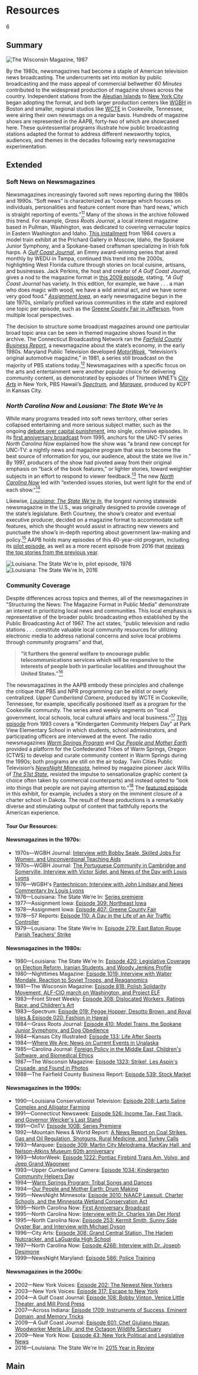 # Resources

6

## Summary

![The Wisconsin Magazine, 1987](https://s3.amazonaws.com/americanarchive.org/exhibits/AAPB_Exhibit_Newsmagazines_image3.jpg "The Wisconsin Magazine, 1987")

By the 1980s, newsmagazines had become a staple of American television news broadcasting. The undercurrents set into motion by public broadcasting and the mass appeal of commercial bellwether *60 Minutes* contributed to the widespread production of magazine shows across the country. Independent stations from the [Aleutian Islands](/catalog/cpb-aacip_59-40xpp1fv) to [New York City](/catalog/cpb-aacip_75-20sqvg65) began adopting the format, and both larger production centers like [WGBH](/catalog/cpb-aacip_15-15p8d7tg) in Boston and smaller, regional studios like [WCTE](/catalog/cpb-aacip_23-17qnkbzw) in Cookeville, Tennessee, were airing their own newsmags on a regular basis. Hundreds of magazine shows are represented in the AAPB, forty-two of which are showcased here. These quintessential programs illustrate how public broadcasting stations adapted the format to address different newsworthy topics, audiences, and themes in the decades following early newsmagazine experimentation. 

## Extended
### Soft News on Newsmagazines
Newsmagazines increasingly favored soft news reporting during the 1980s and 1990s. “Soft news” is characterized as “coverage which focuses on individuals, personalities and feature content more than ‘hard news,’ which is straight reporting of events.”[<sup>11</sup>](/exhibits/newsmagazines/notes#11) Many of the shows in the archive followed this trend. For example, *Grass Roots Journal*, a local interest magazine based in Pullman, Washington, was dedicated to covering vernacular topics in Eastern Washington and Idaho. [This installment](/catalog/cpb-aacip_296-41mgqsfq) from 1984 covers a model train exhibit at the Prichard Gallery in Moscow, Idaho, the Spokane Junior Symphony, and a Spokane-based craftsman specializing in Irish folk harps. A [*Gulf Coast Journal*](/catalog/cpb-aacip_322-515mkrv5), an Emmy award-winning series that aired monthly by WEDU in Tampa, continued this trend into the 2000s, highlighting West Florida culture through stories on local cuisine, artisans, and businesses. Jack Perkins, the host and creator of *A Gulf Coast Journal*, gives a nod to the magazine format in [this 2009 episode](/catalog/cpb-aacip_322-515mkrv5), stating, “*A Gulf Coast Journal* has variety. In this edition, for example, we have . . . a man who does magic with wood, we have a wild animal act, and we have some very good food.” [*Assignment Iowa*](/catalog/cpb-aacip_37-375tb64g), an early newsmagazine begun in the late 1970s, similarly profiled various communities in the state and explored one topic per episode, such as the [Greene County Fair in Jefferson](/catalog/cpb-aacip_37-13zs7jg4), from multiple local perspectives.

The decision to structure some broadcast magazines around one particular broad topic area can be seen in themed magazine shows found in the archive. The Connecticut Broadcasting Network ran the [*Fairfield County Business Report*](/catalog/cpb-aacip_398-0322815q), a newsmagazine about the state’s economy, in the early 1980s. Maryland Public Television developed [*MotorWeek*](/catalog/cpb-aacip_394-36547hkt), “television’s original automotive magazine,” in 1981, a series still broadcast on the majority of PBS stations today.[<sup>12</sup>](/exhibits/newsmagazines/notes#12) Newsmagazines with a specific focus on the arts and entertainment were another popular choice for delivering community content, as demonstrated by episodes of Thirteen WNET’s [*City Arts*](/catalog/cpb-aacip_75-01pg4hg3) in New York, PBS Hawaii’s [*Spectrum*](/catalog/cpb-aacip_225-0966t2p8), and [*Marquee*](/catalog/cpb-aacip_384-44pk0v59), produced by KCPT in Kansas City.  

### *North Carolina Now* and *Lousiana: The State We're In* 
While many programs treaded into soft news territory, other series collapsed entertaining and more serious subject matter, such as the ongoing [debate over capital punishment](/catalog/cpb-aacip_129-02c86bqf), into single, cohesive episodes. In its [first anniversary broadcast](/catalog/cpb-aacip_129-19s1rtd4) from 1995, anchors for the UNC-TV series *North Carolina Now* explained how the show was “a brand new concept for UNC-TV: a nightly news and magazine program that was to become the best source of information for you, our audience, about the state we live in.” By 1997, producers of the show had pivoted away from their original emphasis on “back of the book features,” or lighter stories, toward weightier subjects in an effort to respond to viewer feedback.[<sup>13</sup>](/exhibits/newsmagazines/notes#13) The new [*North Carolina Now*](/catalog/cpb-aacip_129-0966t68r) led with “extended issues stories, but went light for the end of each show.”[<sup>14</sup>](/exhibits/newsmagazines/notes#14) 

Likewise, [*Louisiana: The State We’re In*](/catalog/cpb-aacip/_17-03cz9qtv), the longest running statewide newsmagazine in the U.S., was originally designed to provide coverage of the state’s legislature. Beth Courtney, the show’s creator and eventual executive producer, decided on a magazine format to accommodate soft features, which she thought would assist in attracting new viewers and punctuate the show’s in-depth reporting about government law-making and policy.[<sup>15</sup>](/exhibits/newsmagazines/notes#15) AAPB holds many episodes of this 40-year-old program, including its [pilot episode](/catalog/cpb-aacip_17-58pc94tq), as well as a more recent episode from 2016 that [reviews the top stories from the previous year](/catalog/cpb-aacip_509-f18sb3xn1x).

![Louisiana: The State We're In, pilot episode, 1976](https://s3.amazonaws.com/americanarchive.org/exhibits/AAPB_Exhibit_Newsmagazines_image4.jpg "Louisiana: The State We're In, pilot episode, 1976") ![Louisiana: The State We're In, 2016](https://s3.amazonaws.com/americanarchive.org/exhibits/AAPB_Exhibit_Newsmagazines_image5.jpg "Louisiana: The State We're In, 2016")

### Community Coverage
Despite differences across topics and themes, all of the newsmagazines in "Structuring the News: The Magazine Format in Public Media" demonstrate an interest in prioritizing local news and communities. This local emphasis is representative of the broader public broadcasting ethos established by the Public Broadcasting Act of 1967. The act states, “public television and radio stations . . . constitute valuable local community resources for utilizing electronic media to address national concerns and solve local problems through community programs” and that,

> **“it furthers the general welfare to encourage public telecommunications services which will be responsive to the interests of people both in particular localities and throughout the United States.”**[<sup>16</sup>](/exhibits/newsmagazines/notes#16)

The newsmagazines in the AAPB embody these principles and challenge the critique that PBS and NPR programming can be elitist or overly centralized. *Upper Cumberland Camera*, produced by WCTE in Cookeville, Tennessee, for example, specifically positioned itself as a program for the Cookeville community. The series aired weekly segments on "local government, local schools, local cultural affairs and local business."[<sup>17</sup>](/exhibits/newsmagazines/notes#17) [This episode](/catalog/cpb-aacip_23-17qnkbzw) from 1993 covers a "Kindergarten Community Helpers Day" at Park View Elementary School in which students, school administrators, and participating officers are interviewed at the event. The radio newsmagazines [*Warm Springs Program*](/catalog/cpb-aacip_204-913n635k) and [*Our People and Mother Earth*](/catalog/cpb-aacip_204-6986710z) provided a platform for the Confederated Tribes of Warm Springs, Oregon (CTWS) to develop and curate community content in Warm Springs during the 1990s; both programs are still on the air today. Twin Cities Public Television’s [*NewsNight Minnesota*](/catalog/cpb-aacip_77-03qvbr4c), helmed by magazine pioneer Jack Willis of [*The 51st State*](/catalog/cpb-aacip_75-19f4qt89), resisted the impulse to sensationalize graphic content (a choice often taken by commercial counterparts) and instead opted to “look into things that people are not paying attention to.”[<sup>18</sup>](/exhibits/newsmagazines/notes#18) The [featured episode](/catalog/cpb-aacip_77-03qvbr4c) in this exhibit, for example, includes a story on the imminent closure of a charter school in Dakota. The result of these productions is a remarkably diverse and stimulating output of content that faithfully reports the American experience. 

#### Tour Our Resources:

#### Newsmagazines in the 1970s:

- 1970s—WGBH Journal: [Interview with Bobby Seale, Skilled Jobs For Women, and Unconventional Teaching Aids](/catalog/cpb-aacip_15-50gtj5fg)
- 1970s—WGBH Journal: [The Portuguese Community in Cambridge and Somerville, Interview with Victor Sidel, and News of the Day with Louis Lyons](/catalog/cpb-aacip_15-13zs7rgg)
- 1976—WGBH's [Pantechnicon: Interview with John Lindsay and News Commentary by Louis Lyons](/catalog/cpb-aacip_15-000005vm)
- 1976—Louisiana: The State We’re In: [Series premiere](/catalog/cpb-aacip_17-58pc94tq)
- 1977—Assignment Iowa: [Episode 309: Northeast Iowa](/catalog/cpb-aacip_37-375tb64g) 
- 1978—Assignment Iowa: [Episode 407: Greene County Fair](/catalog/cpb-aacip_37-13zs7jg4)
- 1978—57 Reports: [Episode 110: A Day in the Life of an Air Traffic Controller](/catalog/cpb-aacip_114-02c8673p)
- 1979—Louisiana: The State We’re In: [Episode 279: East Baton Rouge Parish Teachers' Strike](/catalog/cpb-aacip_17-97xktqjf)

#### Newsmagazines in the 1980s:

- 1980—Louisiana: The State We're In: [Episode 420: Legislative Coverage on Election Reform, Iranian Students, and Woody Jenkins Profile](/catalog/cpb-aacip_17-03cz9qtv)
- 1980—Nighttimes Magazine: [Episode 1019: Interview with Walter Mondale, Reaction to Soviet Troops, and Reaganomics](/catalog/cpb-aacip_77-053fg9dx)
- 1981—The Wisconsin Magazine: [Episode 818: Polish Solidarity Movement, ALF-CIO march on Washington, and Project ELF](/catalog/cpb-aacip_29-322bvtsp)
- 1983—Front Street Weekly: [Episode 308: Dislocated Workers, Ratings Race, and Children's Art](/catalog/cpb-aacip_153-48ffbpfc)
- 1983—Spectrum: [Episode 019: Pegge Hopper, Desotto Brown, and Royal Isles & Episode 020: Fashion in Hawaii](/catalog/cpb-aacip_225-0966t2p8)
- 1984—Grass Roots Journal: [Episode 410: Model Trains, the Spokane Junior Symphony, and Dog Obedience](/catalog/cpb-aacip_296-41mgqsfq)
- 1984—Kansas City Illustrated: [Episode 133: Life After Sports](/catalog/cpb-aacip_384-97xkszkg)
- 1984—[Where We Are: News on Current Events in Unalaska](/catalog/cpb-aacip_59-40xpp1fv)
- 1985—Carolina Journal: [Foreign Policy in the Middle East, Children's Software, and Biomedical Ethics](/catalog/cpb-aacip_41-17qnkc9c)
- 1987—The Wisconsin Magazine: [Episode 1323: Strike!, Les Aspin's Crusade, and Found in Photos](/catalog/cpb-aacip_29-79h44svk)
- 1988—The Fairfield County Business Report: [Episode 539: Stock Market](/catalog/cpb-aacip_398-0322815q)

#### Newsmagazines in the 1990s:

- 1990—Louisiana Conservationist Television: [Episode 208: Larto Saline Complex and Alligator Farming](/catalog/cpb-aacip/17-90rr5zt9)
- 1991—Connecticut Newsweek: [Episode 526: Income Tax, Fast Track, and Governor Weicker's Last Stand](/catalog/cpb-aacip_398-77sn0b3x)
- 1991—OnTV: [Episode 100B: Series Premiere](/catalog/cpb-aacip_29-01bk3jzs)
- 1992—Mountain News & World Report: [A News Report on Coal Strikes, Gas and Oil Regulation, Shotguns, Rural Medicine, and Turkey Calls](/catalog/cpb-aacip_138-50gthzqw)
- 1993—Marquee: [Episode 309: Martin City Melodrama, MacKay Hall, and Nelson-Atkins Museum 60th anniversary](/catalog/cpb-aacip_384-44pk0v59)
- 1993—MotorWeek: [Episode 1222: Pontiac Firebird Trans Am, Volvo, and Jeep Grand Wagoneer](/catalog/cpb-aacip_394-36547hkt)
- 1993—Upper Cumberland Camera: [Episode 1034: Kindergarten Community Helpers Day](/catalog/cpb-aacip_23-17qnkbzw)
- 1994—[Warm Springs Program: Tribal Songs and Dances](/catalog/cpb-aacip_204-913n635k)
- 1994—[Our People and Mother Earth: Drum Making](/catalog/cpb-aacip_204-6986710z)
- 1995—NewsNight Minnesota: [Episode 3010: NAACP Lawsuit, Charter Schools, and the Minnesota Wetland Conservation Act](/catalog/cpb-aacip_77-03qvbr4c)
- 1995—North Carolina Now: [First Anniversary Broadcast](/catalog/cpb-aacip_129-19s1rtd4)
- 1995—North Carolina Now: [Interview with Dr. Charles Van Der Horst](/catalog/cpb-aacip_129-31cjt50j)
- 1995—North Carolina Now: [Episode 253: Kermit Smith, Sunny Side Oyster Bar, and Interview with Michael Dyson](/catalog/cpb-aacip_129-02c86bqf) 
- 1996—City Arts: [Episode 308: Grand Central Station, The Harlem Nutcracker, and LaGuardia High School](/catalog/cpb-aacip_75-01pg4hg3)
- 1997—North Carolina Now: [Episode 4268: Interview with Dr. Joseph Desimone](/catalog/cpb-aacip_129-0966t68r)
- 1999—NewsNight Maryland: [Episode 586: Police Training](/catalog/cpb-aacip_394-67jq2kng)

#### Newsmagazines in the 2000s:

- 2002—New York Voices: [Episode 202: The Newest New Yorkers](/catalog/cpb-aacip_75-93gxddpx)
- 2003—New York Voices: [Episode 317: Escape to New York](/catalog/cpb-aacip_75-20sqvg65)
- 2004—A Gulf Coast Journal: [Episode 108: Bobby Vinton, Venice Little Theater, and Mill Pond Press](/catalog/cpb-aacip_322-085hqd1x)
- 2007—Across Indiana: [Episode 1709: Instruments of Success, Eminent Domain, and Memory Tricks](/catalog/cpb-aacip_200-09w0vw2c)
- 2009—A Gulf Coast Journal: [Episode 601: Chef Giuliano Hazan, Woodworker Merle Lilly, and the Octagon Wildlife Sanctuary](/catalog/cpb-aacip_322-515mkrv5)
- 2009—New York Now: [Episode 43: New York Political and Legislative News](/catalog/cpb-aacip_131-12893358)
- 2016—Louisiana: The State We're In: [2015 Year in Review](/catalog/cpb-aacip_509-f18sb3xn1x)

## Main

